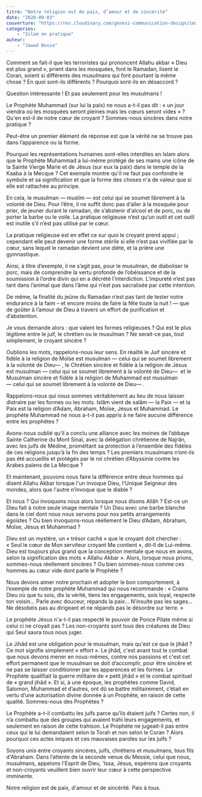 ```yaml
---
titre: "Notre religion est de paix, d’amour et de sincérité"
date: "2020-09-03"
couverture: "https://res.cloudinary.com/genesi-communication-design/image/upload/v1604654415/ihei/couvertures/islam-en-pratique-8_yj3onv.jpg"
categories:
    - "Islam en pratique"
auteur: 
	- "Jawad Bossa"
---
```


Comment se fait-il que les terroristes qui prononcent Allahu akbar «&nbsp;Dieu est plus grand&nbsp;», prient dans les mosquées, font le Ramadan, lisent le Coran, soient si différents des musulmans qui font pourtant la même chose&nbsp;? En quoi sont-ils différents&nbsp;? Pourquoi sont-ils en désaccord&nbsp;? 

Question intéressante&nbsp;! Et pas seulement pour les musulmans&nbsp;! 

Le Prophète Muhammad (sur lui la paix) ne nous a-t-il pas dit&nbsp;: «&nbsp;un jour viendra où les mosquées seront pleines mais les c&oelig;urs seront vides&nbsp;»&nbsp;? Qu'en est-il de notre c&oelig;ur de croyant&nbsp;? Sommes-nous sincères dans notre pratique&nbsp;? 

Peut-être un premier élément de réponse est que la vérité ne se trouve pas dans l’apparence ou la forme.

Pourquoi les représentations humaines sont-elles interdites en Islam alors que le Prophète Muhammad a lui-même protégé de ses mains une icône de la Sainte Vierge Marie et de Jésus (sur eux la paix) dans le temple de la Kaaba à la Mecque&nbsp;? Cet exemple montre qu'il ne faut pas confondre le symbole et sa signification et que la forme des choses n'a de valeur que si elle est rattachée au principe.

En cela, le musulman — muslim — est celui qui se soumet librement à la volonté de Dieu. Pour l’être, il ne suffit donc pas d’aller à la mosquée pour prier, de jeuner durant le ramadan, de s’abstenir d'alcool et de porc, ou de porter la barbe ou le voile. La pratique religieuse n’est qu’un outil et cet outil est inutile s’il n’est pas utilisé par le c&oelig;ur.

La pratique religieuse est en effet ce sur quoi le croyant prend appui&nbsp;; cependant elle peut devenir une forme stérile si elle n’est pas vivifiée par le c&oelig;ur, sans lequel le ramadan devient une diète, et la prière une gymnastique.

Ainsi, à titre d’exemple, il ne s’agit pas, pour le musulman, de diaboliser le porc, mais de comprendre la vertu profonde de l’obéissance et de la soumission à l’ordre divin qui en a décrété l’interdiction. L’impureté n’est pas tant dans l’animal que dans l’âme qui n’est pas sacralisée par cette intention.

De même, la finalité du jeûne du Ramadan n’est pas tant de tester notre endurance à la faim –&nbsp;et encore moins de faire la fête toute la nuit&nbsp;!&nbsp;— que de goûter à l’amour de Dieu à travers un effort de purification et d’abstention.

Je vous demande alors&nbsp;: que valent les formes religieuses&nbsp;? Qui est le plus légitime entre le juif, le chrétien ou le musulman&nbsp;? Ne serait-ce pas, tout simplement, le croyant sincère&nbsp;? 

Oublions les mots, rappelons-nous leur sens. En réalité le Juif sincère et fidèle à la religion de Moïse est musulman —&nbsp;celui qui se soumet librement à la volonté de Dieu—&nbsp;, le Chrétien sincère et fidèle à la religion de Jésus est musulman —&nbsp;celui qui se soumet librement à la volonté de Dieu—&nbsp; et le Musulman sincère et fidèle à la religion de Muhammad est musulman —&nbsp;celui qui se soumet librement à la volonté de Dieu—&nbsp;.

Rappelons-nous qui nous sommes véritablement au lieu de nous laisser distraire par les formes ou les mots. Islâm vient de salâm —&nbsp;la Paix&nbsp;— et la Paix est la religion d’Adam, Abraham, Moïse, Jésus et Muhammad. Le prophète Muhammad ne nous a-t-il pas appris à ne faire aucune différence entre les prophètes&nbsp;? 

Avons-nous oublié qu’il a conclu une alliance avec les moines de l’abbaye Sainte Catherine du Mont Sinaï, avec la délégation chrétienne de Najrân, avec les juifs de Médine, promettant sa protection à l’ensemble des fidèles de ces religions jusqu’à la fin des temps&nbsp;? Les premiers musulmans n’ont-ils pas été accueillis et protégés par le roi chrétien d’Abyssinie contre les Arabes païens de La Mecque&nbsp;? 

Et maintenant, pouvons nous faire la différence entre deux hommes qui disent Allahu Akbar lorsque l'un invoque Dieu, l'Unique Seigneur des mondes, alors que l'autre n’invoque que le diable&nbsp;? 

Et nous&nbsp;? Qui invoquons nous alors lorsque nous disons Allâh&nbsp;? Est-ce un Dieu fait à notre seule image mentale&nbsp;? Un Dieu avec une barbe blanche dans le ciel dont nous nous servons pour nos petits arrangements égoïstes&nbsp;? Ou bien invoquons-nous réellement le Dieu d’Adam, Abraham, Moïse, Jésus et Muhammad&nbsp;? 

Dieu est un mystère, un «&nbsp;trésor caché&nbsp;» que le croyant doit chercher&nbsp;: «&nbsp;Seul le c&oelig;ur de Mon serviteur croyant Me contient&nbsp;», dit-Il de Lui-même. Dieu est toujours plus grand que la conception mentale que nous en avons, selon la signification des mots «&nbsp;Allahu Akbar&nbsp;». Alors, lorsque nous prions, sommes-nous réellement sincères&nbsp;? Ou bien sommes-nous comme ces hommes au c&oelig;ur vide dont parle le Prophète&nbsp;? 

Nous devons aimer notre prochain et adopter le bon comportement, à l’exemple de notre prophète Muhammad qui nous recommande&nbsp;: «&nbsp;Crains Dieu où que tu sois, dis la vérité, tiens tes engagements, sois loyal, respecte ton voisin… Parle avec douceur, répands la paix… N’insulte pas les sages… Ne désobéis pas au dirigeant et ne répands pas le désordre sur terre.&nbsp;» 

Le prophète Jésus n'a-t-il pas respecté le pouvoir de Ponce Pilate même si celui ci ne croyait pas&nbsp;? Les non-croyants sont tous des créatures de Dieu qui Seul saura tous nous juger.

Le Jihâd est une obligation pour le musulman, mais qu'est ce que le jihâd&nbsp;? Ce mot signifie simplement «&nbsp;effort&nbsp;». Le jihâd, c'est avant tout le combat que nous devons mener en nous-mêmes, contre nos passions et c'est cet effort permanent que le musulman se doit d’accomplir, pour être sincère et ne pas se laisser conditionner par les apparences et les formes. Le Prophète qualifiait la guerre militaire de «&nbsp;petit jihâd&nbsp;» et le combat spirituel de «&nbsp;grand jihâd&nbsp;». Et si, à une époque, les prophètes comme David, Salomon, Muhammad et d’autres, ont dû se battre militairement, c’était en vertu d’une autorisation divine donnée à un Prophète, en raison de cette qualité. Sommes-nous des Prophètes&nbsp;? 

Le Prophète a-t-il combattu les juifs parce qu’ils étaient juifs&nbsp;? Certes non, il n’a combattu que des groupes qui avaient trahi leurs engagements, et seulement en raison de cette trahison. Le Prophète ne jugeait-il pas entre ceux qui le lui demandaient selon la Torah et non selon le Coran&nbsp;? Alors pourquoi ces actes iniques et ces mauvaises paroles sur les juifs&nbsp;? 

Soyons unis entre croyants sincères, juifs, chrétiens et musulmans, tous fils d'Abraham. Dans l’attente de la seconde venue du Messie, celui que nous, musulmans, appelons l'Esprit de Dieu, ‘Issa, Jésus, espérons que croyants et non-croyants veuillent bien ouvrir leur c&oelig;ur à cette perspective imminente.

Notre religion est de paix, d'amour et de sincérité.
Paix à tous.

